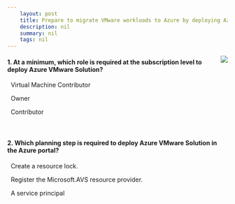 ```yaml
---
    layout: post
    title: Prepare to migrate VMware workloads to Azure by deploying Azure VMware Solution - Deploy Azure VMware Solution
    description: nil
    summary: nil
    tags: nil
---
```



 <a target="_blank" href="https://docs.microsoft.com/en-us/learn/modules/deploy-azure-vmware-solution/4-deploy-azure-vmware-solution/"><i class="fas fa-external-link-alt"></i> </a>
 <img align="right" src="https://docs.microsoft.com/en-us/learn/achievements/deploy-azure-vmware-solution.svg">
####  1. At a minimum, which role is required at the subscription level to deploy Azure VMware Solution?


<i class='far fa-square'></i> &nbsp;&nbsp;Virtual Machine Contributor

<i class='far fa-square'></i> &nbsp;&nbsp;Owner

<i class='fas fa-check-square' style='color: Dodgerblue;'></i> &nbsp;&nbsp;Contributor
<br />
<br />
<br />

####  2. Which planning step is required to deploy Azure VMware Solution in the Azure portal?


<i class='far fa-square'></i> &nbsp;&nbsp;Create a resource lock.

<i class='fas fa-check-square' style='color: Dodgerblue;'></i> &nbsp;&nbsp;Register the Microsoft.AVS resource provider.

<i class='far fa-square'></i> &nbsp;&nbsp;A service principal
<br />
<br />
<br />
